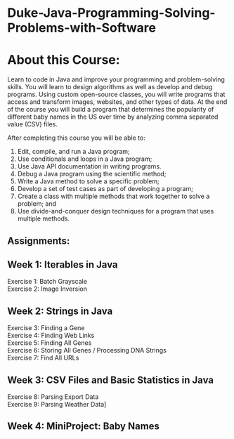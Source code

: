 # Duke-Java-Programming-Solving-Problems-with-Software

# About this Course:
  Learn to code in Java and improve your programming and problem-solving skills. You will learn to design algorithms as well as develop and debug programs. Using custom open-source classes, you will write programs that access and transform images, websites, and other types of data. At the end of the course you will build a program that determines the popularity of different baby names in the US over time by analyzing comma separated value (CSV) files. 

  After completing this course you will be able to:
 1. Edit, compile, and run a Java program;
 2. Use conditionals and loops in a Java program;
 3. Use Java API documentation in writing programs. 
 4. Debug a Java program using the scientific method;
 5. Write a Java method to solve a specific problem;
 6. Develop a set of test cases as part of developing a program;
 7. Create a class with multiple methods that work together to solve a problem; and
 8. Use divide-and-conquer design techniques for a program that uses multiple methods.

## Assignments:

## Week 1: Iterables in Java
Exercise 1: Batch Grayscale</br>
Exercise 2: Image Inversion</br>

## Week 2: Strings in Java
Exercise 3: Finding a Gene</br>
Exercise 4: Finding Web Links</br>
Exercise 5: Finding All Genes</br>
Exercise 6: Storing All Genes / Processing DNA Strings</br>
Exercise 7: Find All URLs</br>

## Week 3: CSV Files and Basic Statistics in Java
Exercise 8: Parsing Export Data</br>
Exercise 9: Parsing Weather Data]</br>

## Week 4: MiniProject: Baby Names</br>


